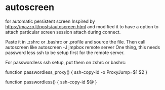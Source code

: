# autoscreen
for automatic persistent screen
Inspired by https://mazzo.li/posts/autoscreen.html and modified it to have a option to
attach particular screen session attach during connect.

Paste it in .zshrc or .bashrc or .profile and source the file.
Then call autoscreen <ssh command>
  like autoscreen -J jmpbox remote server
  One thing, this needs password less ssh to be setup first for the remote server.

For passwordless ssh setup, put them on zshrc or bashrc:

function passwordless_proxy() {
    ssh-copy-id -o ProxyJump=$1 $2
}

function passwordless() {
    ssh-copy-id  $@
}
